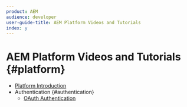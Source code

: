 ```yaml
---
product: AEM
audience: developer
user-guide-title: AEM Platform Videos and Tutorials
index: y
---
```


# AEM Platform Videos and Tutorials {#platform}

+ [Platform Introduction](introduction.md)
+ Authentication {#authentication}
  + [OAuth Authentication](authentication/oauth-code-sample-develop.md)
